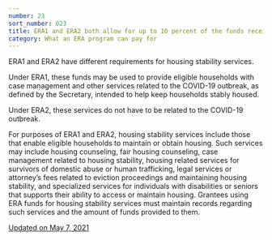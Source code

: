 ```yaml
---
number: 23
sort_number: 023
title: ERA1 and ERA2 both allow for up to 10 percent of the funds received by a grantee to be used for certain housing stability services. What are some examples of these services?
category: What an ERA program can pay for
---
```


ERA1 and ERA2 have different requirements for housing stability services.

Under ERA1, these funds may be used to provide eligible households with case management and other services related to the COVID-19 outbreak, as defined by the Secretary, intended to help keep households stably housed.

Under ERA2, these services do not have to be related to the COVID-19 outbreak.

For purposes of ERA1 and ERA2, housing stability services include those that enable eligible households to maintain or obtain housing. Such services may include housing counseling, fair housing counseling, case management related to housing stability, housing related services for survivors of domestic abuse or human trafficking, legal services or attorney’s fees related to eviction proceedings and maintaining housing stability, and specialized services for individuals with disabilities or seniors that supports their ability to access or maintain housing. Grantees using ERA funds for housing stability services must maintain records regarding such services and the amount of funds provided to them.

<a href="{{ site.baseurl }}/implementation-guidance/changes/" class="era-guidance__datestamp">Updated on May 7, 2021</a>